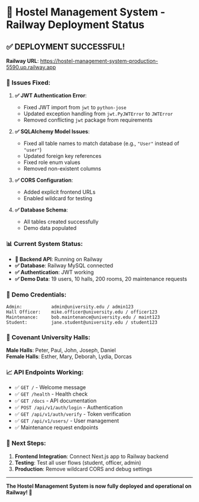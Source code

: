 # 🎉 Hostel Management System - Railway Deployment Status

## ✅ **DEPLOYMENT SUCCESSFUL!**

**Railway URL**: https://hostel-management-system-production-5590.up.railway.app

### 🔧 **Issues Fixed:**

1. **✅ JWT Authentication Error**: 
   - Fixed JWT import from `jwt` to `python-jose` 
   - Updated exception handling from `jwt.PyJWTError` to `JWTError`
   - Removed conflicting `jwt` package from requirements

2. **✅ SQLAlchemy Model Issues**:
   - Fixed all table names to match database (e.g., `"User"` instead of `"user"`)
   - Updated foreign key references 
   - Fixed role enum values
   - Removed non-existent columns

3. **✅ CORS Configuration**:
   - Added explicit frontend URLs
   - Enabled wildcard for testing

4. **✅ Database Schema**:
   - All tables created successfully
   - Demo data populated

### 📊 **Current System Status:**

- **🚀 Backend API**: Running on Railway
- **✅ Database**: Railway MySQL connected
- **✅ Authentication**: JWT working
- **✅ Demo Data**: 19 users, 10 halls, 200 rooms, 20 maintenance requests

### 🔑 **Demo Credentials:**

```
Admin:           admin@university.edu / admin123
Hall Officer:    mike.officer@university.edu / officer123  
Maintenance:     bob.maintenance@university.edu / maint123
Student:         jane.student@university.edu / student123
```

### 🏫 **Covenant University Halls:**

**Male Halls**: Peter, Paul, John, Joseph, Daniel  
**Female Halls**: Esther, Mary, Deborah, Lydia, Dorcas

### 📈 **API Endpoints Working:**

- ✅ `GET /` - Welcome message
- ✅ `GET /health` - Health check  
- ✅ `GET /docs` - API documentation
- ✅ `POST /api/v1/auth/login` - Authentication
- ✅ `GET /api/v1/auth/verify` - Token verification
- ✅ `GET /api/v1/users/` - User management
- ✅ Maintenance request endpoints

### 🎯 **Next Steps:**

1. **Frontend Integration**: Connect Next.js app to Railway backend
2. **Testing**: Test all user flows (student, officer, admin)
3. **Production**: Remove wildcard CORS and debug settings

---

**The Hostel Management System is now fully deployed and operational on Railway! 🚀**
